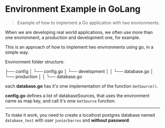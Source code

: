 
# Environment Example in GoLang

>Example of how to implement a Go application with two environments.

When we are developing real world applications, we often use more than one environment, a production and development one, for example.

This is an approach of how to implement two environments using go, in a simple way.

Environment folder structure:

├── config
│   └── config.go
│   └──  development
│   │   └── database.go
│   └── production
│   │   └── database.go


each **database.go** has it's onw implementation of the function `GetSource()`.

**config.go**  defines a list of databaseSources, that uses the environment name as map key, and call it's onw `GetSource` function.


------------



To make it work, you need to create a localhost postgres database named `database_test` with user `juniorbarros` and **without password**.

